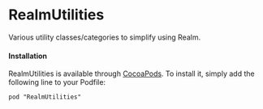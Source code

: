 # RealmUtilities
Various utility classes/categories to simplify using Realm.

#### Installation
RealmUtilities is available through [CocoaPods](http://cocoapods.org). To install
it, simply add the following line to your Podfile:
```
pod "RealmUtilities"
```

